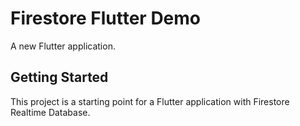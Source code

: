 # Firestore Flutter Demo

A new Flutter application.

## Getting Started

This project is a starting point for a Flutter application with Firestore Realtime Database.


